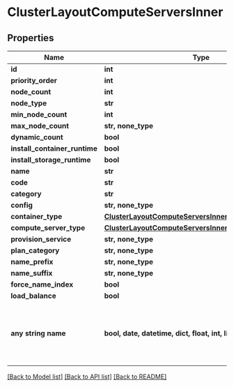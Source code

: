 # ClusterLayoutComputeServersInner


## Properties
Name | Type | Description | Notes
------------ | ------------- | ------------- | -------------
**id** | **int** |  | [optional] 
**priority_order** | **int** |  | [optional] 
**node_count** | **int** |  | [optional] 
**node_type** | **str** |  | [optional] 
**min_node_count** | **int** |  | [optional] 
**max_node_count** | **str, none_type** |  | [optional] 
**dynamic_count** | **bool** |  | [optional] 
**install_container_runtime** | **bool** |  | [optional] 
**install_storage_runtime** | **bool** |  | [optional] 
**name** | **str** |  | [optional] 
**code** | **str** |  | [optional] 
**category** | **str** |  | [optional] 
**config** | **str, none_type** |  | [optional] 
**container_type** | [**ClusterLayoutComputeServersInnerContainerType**](ClusterLayoutComputeServersInnerContainerType.md) |  | [optional] 
**compute_server_type** | [**ClusterLayoutComputeServersInnerComputeServerType**](ClusterLayoutComputeServersInnerComputeServerType.md) |  | [optional] 
**provision_service** | **str, none_type** |  | [optional] 
**plan_category** | **str, none_type** |  | [optional] 
**name_prefix** | **str, none_type** |  | [optional] 
**name_suffix** | **str, none_type** |  | [optional] 
**force_name_index** | **bool** |  | [optional] 
**load_balance** | **bool** |  | [optional] 
**any string name** | **bool, date, datetime, dict, float, int, list, str, none_type** | any string name can be used but the value must be the correct type | [optional]

[[Back to Model list]](../README.md#documentation-for-models) [[Back to API list]](../README.md#documentation-for-api-endpoints) [[Back to README]](../README.md)


